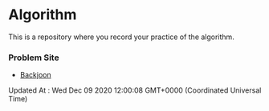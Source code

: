 # Algorithm

This is a repository where you record your practice of the algorithm.

### Problem Site

- [Backjoon](https://www.acmicpc.net/)

Updated At : Wed Dec 09 2020 12:00:08 GMT+0000 (Coordinated Universal Time)
